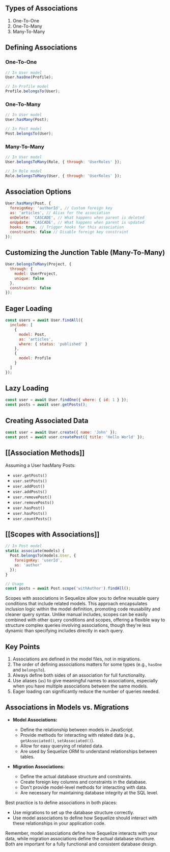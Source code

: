 ## Types of Associations

1. One-To-One
2. One-To-Many
3. Many-To-Many

## Defining Associations

### One-To-One

```javascript
// In User model
User.hasOne(Profile);

// In Profile model
Profile.belongsTo(User);
```

### One-To-Many

```javascript
// In User model
User.hasMany(Post);

// In Post model
Post.belongsTo(User);
```

### Many-To-Many

```javascript
// In User model
User.belongsToMany(Role, { through: 'UserRoles' });

// In Role model
Role.belongsToMany(User, { through: 'UserRoles' });
```

## Association Options

```javascript
User.hasMany(Post, {
  foreignKey: 'authorId', // Custom foreign key
  as: 'articles', // Alias for the association
  onDelete: 'CASCADE', // What happens when parent is deleted
  onUpdate: 'CASCADE', // What happens when parent is updated
  hooks: true, // Trigger hooks for this association
  constraints: false // Disable foreign key constraint
});
```

## Customizing the Junction Table (Many-To-Many)

```javascript
User.belongsToMany(Project, {
  through: {
    model: UserProject,
    unique: false
  },
  constraints: false
});
```

## Eager Loading

```javascript
const users = await User.findAll({
  include: [
    {
      model: Post,
      as: 'articles',
      where: { status: 'published' }
    },
    {
      model: Profile
    }
  ]
});
```

## Lazy Loading

```javascript
const user = await User.findOne({ where: { id: 1 } });
const posts = await user.getPosts();
```

## Creating Associated Data

```javascript
const user = await User.create({ name: 'John' });
const post = await user.createPost({ title: 'Hello World' });
```

## [[Association Methods]]
Assuming a User hasMany Posts:

- `user.getPosts()`
- `user.setPosts()`
- `user.addPost()`
- `user.addPosts()`
- `user.removePost()`
- `user.removePosts()`
- `user.hasPost()`
- `user.hasPosts()`
- `user.countPosts()`

## [[Scopes with Associations]]

```javascript
// In Post model
static associate(models) {
  Post.belongsTo(models.User, {
    foreignKey: 'userId',
    as: 'author'
  });
}

// Usage
const posts = await Post.scope('withAuthor').findAll();
```
Scopes with associations in Sequelize allow you to define reusable query conditions that include related models. This approach encapsulates inclusion logic within the model definition, promoting code reusability and cleaner query syntax. Unlike manual includes, scopes can be easily combined with other query conditions and scopes, offering a flexible way to structure complex queries involving associations, though they're less dynamic than specifying includes directly in each query.
## Key Points

1. Associations are defined in the model files, not in migrations.
2. The order of defining associations matters for some types (e.g., `hasOne` and `belongsTo`).
3. Always define both sides of an association for full functionality.
4. Use aliases (`as`) to give meaningful names to associations, especially when you have multiple associations between the same models.
5. Eager loading can significantly reduce the number of queries needed.

## Associations in Models vs. Migrations

- **Model Associations:**
  - Define the relationship between models in JavaScript.
  - Provide methods for interacting with related data (e.g., `getAssociated()`, `setAssociated()`).
  - Allow for easy querying of related data.
  - Are used by Sequelize ORM to understand relationships between tables.

- **Migration Associations:**
  - Define the actual database structure and constraints.
  - Create foreign key columns and constraints in the database.
  - Don't provide model-level methods for interacting with data.
  - Are necessary for maintaining database integrity at the SQL level.

Best practice is to define associations in both places:
- Use migrations to set up the database structure correctly.
- Use model associations to define how Sequelize should interact with these relationships in your application code.

Remember, model associations define how Sequelize interacts with your data, while migration associations define the actual database structure. Both are important for a fully functional and consistent database design.